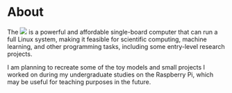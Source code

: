# About

The <a href ="https://www.raspberrypi.com"><img src="https://img.shields.io/badge/-Raspberry%20Pi-A22846?style=flat&logo=raspberry-pi&logoColor=ffffff"></a> is a powerful and affordable single-board computer that can run a full Linux system, making it feasible for scientific computing, machine learning, and other programming tasks, including some entry-level research projects.

I am planning to recreate some of the toy models and small projects I worked on during my undergraduate studies on the Raspberry Pi, which may be useful for teaching purposes in the future.
